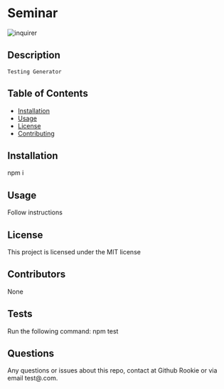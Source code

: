 
# Seminar

  ![inquirer](https://img.shields.io/bower/l/inquirer)


## Description 
    Testing Generator

## Table of Contents

  * [Installation](#installation)
  * [Usage](#usage)
  * [License](#license)
  * [Contributing](#contributing)
  

## Installation

  npm i

## Usage
  Follow instructions

## License
  This project is licensed under the MIT license

## Contributors
  None

## Tests
  Run the following command: 
  npm test

## Questions 
Any questions or issues about this repo, contact at Github Rookie or via email test@.com.
  